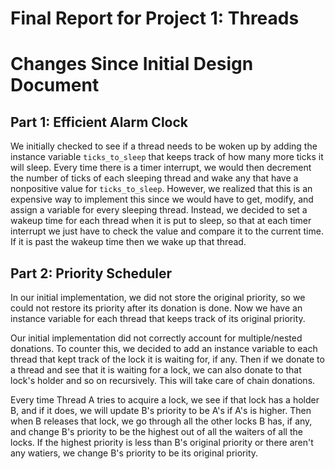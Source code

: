 Final Report for Project 1: Threads
===================================

# Changes Since Initial Design Document

## Part 1: Efficient Alarm Clock

We initially checked to see if a thread needs to be woken up by adding the 
instance variable `ticks_to_sleep` that keeps track of how many more ticks it 
will sleep. Every time there is a timer interrupt, we would then decrement the 
number of ticks of each sleeping thread and wake any that have a nonpositive 
value for `ticks_to_sleep`. However, we realized that this is an expensive way
to implement this since we would have to get, modify, and assign a variable for
every sleeping thread. Instead, we decided to set a wakeup time for each thread
when it is put to sleep, so that at each timer interrupt we just have to check
the value and compare it to the current time. If it is past the wakeup time then
we wake up that thread.


## Part 2: Priority Scheduler

In our initial implementation, we did not store the original priority, so we could not restore its priority after its donation is done. Now we have an instance variable for each thread that keeps track of its original priority.

Our initial implementation did not correctly account for multiple/nested
donations. To counter this, we decided to add an instance variable to each 
thread that kept track of the lock it is waiting for, if any. Then if we donate 
to a thread and see that it is waiting for a lock, we can also donate to that 
lock's holder and so on recursively. This will take care of chain donations.

Every time Thread A tries to acquire a lock, we see if that lock has a holder B, and if it does, we will update B's priority to be A's if A's is higher. Then when B releases that lock, we go through all the other locks B has, if any, and change B's priority to be the highest out of all the waiters of all the locks. If the highest priority is less than B's original priority or there aren't any watiers, we change B's priority to be its original priority.